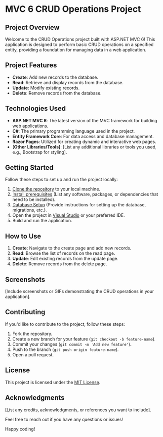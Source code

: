 # MVC 6 CRUD Operations Project

## Project Overview

Welcome to the CRUD Operations project built with ASP.NET MVC 6! This application is designed to perform basic CRUD operations on a specified entity, providing a foundation for managing data in a web application.

## Project Features

- **Create**: Add new records to the database.
- **Read**: Retrieve and display records from the database.
- **Update**: Modify existing records.
- **Delete**: Remove records from the database.

## Technologies Used

- **ASP.NET MVC 6**: The latest version of the MVC framework for building web applications.
- **C#**: The primary programming language used in the project.
- **Entity Framework Core**: For data access and database management.
- **Razor Pages**: Utilized for creating dynamic and interactive web pages.
- **[Other Libraries/Tools]**: [List any additional libraries or tools you used, e.g., Bootstrap for styling].

## Getting Started

Follow these steps to set up and run the project locally:

1. [Clone the repository](#) to your local machine.
2. [Install prerequisites](#) (List any software, packages, or dependencies that need to be installed).
3. [Database Setup](#) (Provide instructions for setting up the database, migrations, etc.).
4. Open the project in [Visual Studio](#) or your preferred IDE.
5. Build and run the application.

## How to Use

1. **Create**: Navigate to the create page and add new records.
2. **Read**: Browse the list of records on the read page.
3. **Update**: Edit existing records from the update page.
4. **Delete**: Remove records from the delete page.

## Screenshots

[Include screenshots or GIFs demonstrating the CRUD operations in your application].

## Contributing

If you'd like to contribute to the project, follow these steps:

1. Fork the repository.
2. Create a new branch for your feature (`git checkout -b feature-name`).
3. Commit your changes (`git commit -m 'Add new feature'`).
4. Push to the branch (`git push origin feature-name`).
5. Open a pull request.

## License

This project is licensed under the [MIT License](LICENSE).

## Acknowledgments

[List any credits, acknowledgments, or references you want to include].

Feel free to reach out if you have any questions or issues!

Happy coding!
